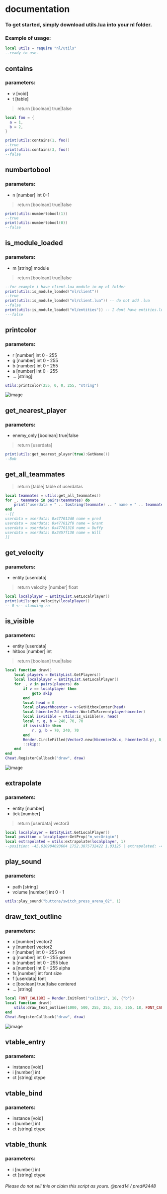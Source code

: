 # documentation
### To get started, simply download utils.lua into your nl folder.
### Example of usage:
```lua
local utils = require "nl/utils"
--ready to use.
 ```
## contains
### parameters:
- v [void]
- t [table]
> return [boolean] true|false

```lua
local foo = {
  a = 1,
  b = 2,
}

print(utils:contains(1, foo))
--true
print(utils:contains(3, foo))
--false
```

## numbertobool
### parameters:
- n [number] int 0-1
> return [boolean] true|false
```lua
print(utils:numbertobool(1))
--true
print(utils:numbertobool(0))
--false
```

## is_module_loaded
### parameters:
- m [string] module
> return [boolean] true|false

```lua
--for example i have client.lua module in my nl folder
print(utils:is_module_loaded("nl/client"))
--true
print(utils:is_module_loaded("nl/client.lua")) -- do not add .lua
--false
print(utils:is_module_loaded("nl/entities")) -- I dont have entities.lua module in the folder
---false
```
## printcolor
### parameters:
- r [number] int 0 - 255
- g [number] int 0 - 255
- b [number] int 0 - 255
- a [number] int 0 - 255
- ... [string]
```lua
utils:printcolor(255, 0, 0, 255, "string")
```
![image](https://cdn.discordapp.com/attachments/926558271236603987/944482617489752064/unknown.png)

## get_nearest_player
### parameters:
- enemy_only [boolean] true|false
> return [userdata]
```lua
print(utils:get_nearest_player(true):GetName())
--Bob
```

## get_all_teammates
> return [table] table of userdatas
```lua
local teammates = utils:get_all_teammates()
for _, teammate in pairs(teammates) do
    print("userdata = " .. tostring(teammate) .. " name = " .. teammate:GetName())
end
--[[
userdata = userdata: 0x477012d0 name = pred
userdata = userdata: 0x477012f0 name = Grant
userdata = userdata: 0x47701310 name = Duffy
userdata = userdata: 0x2457f130 name = Will
]]
```
## get_velocity
### parameters:
- entity [userdata]
> return velocity [number] float
```lua
local localplayer = EntityList.GetLocalPlayer()
print(utils:get_velocity(localplayer))
-- 0 <-- standing rn
```
## is_visible
### parameters:
- entity [userdata]
- hitbox [number] int
> return [boolean] true|false
```lua
local function draw()
    local players = EntityList.GetPlayers()
    local localplayer = EntityList.GetLocalPlayer()
    for _, v in pairs(players) do
        if v == localplayer then
            goto skip
        end
        local head = 0
        local playerhbcenter = v:GetHitboxCenter(head)
        local hbcenter2d = Render.WorldToScreen(playerhbcenter)
        local isvisible = utils:is_visible(v, head)
        local r, g, b = 240, 70, 70
        if isvisible then
            r, g, b = 70, 240, 70
        end
        Render.CircleFilled(Vector2.new(hbcenter2d.x, hbcenter2d.y), 8, 20, Color.RGBA(r, g, b, 255))
        ::skip::
    end
end
Cheat.RegisterCallback("draw", draw)
```
![image](https://cdn.discordapp.com/attachments/913755528809836545/944488542078402590/unknown.png)

## extrapolate
### parameters:
- entity [number]
- tick [number]
> return [userdata] vector3
```lua
local localplayer = EntityList.GetLocalPlayer()
local position = localplayer:GetProp("m_vecOrigin")
local extrapolated = utils:extrapolate(localplayer, 1)
--position: -45.610904693604 1752.3875732422 1.03125 | extrapolated: -49.103141784668 1753.75390625 1.03125
```

## play_sound
### parameters:
- path [string]
- volume [number] int 0 - 1
```lua
utils:play_sound("buttons/switch_press_arena_02", 1)
```

## draw_text_outline
### parameters:
- x [number] vector2
- y [number] vector2
- r [number] int 0 - 255 red
- g [number] int 0 - 255 green
- b [number] int 0 - 255 blue
- a [number] int 0 - 255 alpha
- fs [number] int font size
- f [userdata] font
- c [boolean] true|false centered
- ... [string]
```lua
local FONT_CALIBRI = Render.InitFont("calibri", 18, {"b"})
local function draw()
    utils:draw_text_outline(1000, 500, 255, 255, 255, 255, 18, FONT_CALIBRI, false, "Hello World!")
end
Cheat.RegisterCallback("draw", draw)
```
![image](https://cdn.discordapp.com/attachments/913755528809836545/944494085341839401/unknown.png)

## vtable_entry
### parameters:
- instance [void]
- i [number] int
- ct [string] ctype

## vtable_bind
### parameters:
- instance [void]
- i [number] int
- ct [string] ctype

## vtable_thunk
### parameters:
- i [number] int
- ct [string] ctype

###### Please do not sell this or claim this script as yours. @pred14 / pred#2448
